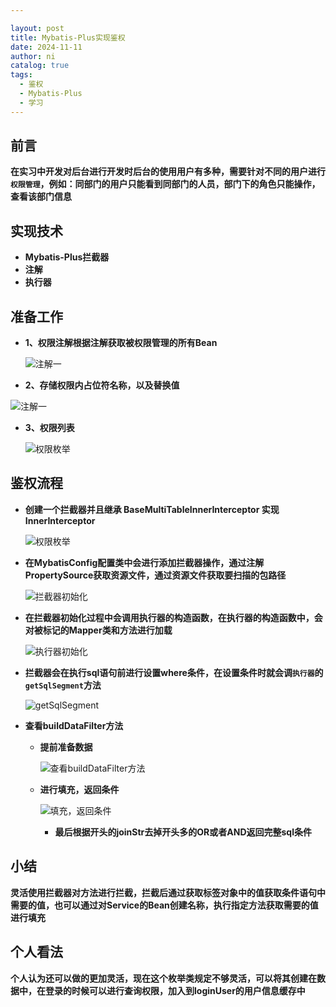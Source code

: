 ```yaml
---

layout: post
title: Mybatis-Plus实现鉴权
date: 2024-11-11
author: ni
catalog: true
tags:
  - 鉴权
  - Mybatis-Plus
  - 学习
---
```




## 前言

​	**在实习中开发对后台进行开发时后台的使用用户有多种，需要针对不同的用户进行`权限管理`，例如：同部门的用户只能看到同部门的人员，部门下的角色只能操作，查看该部门信息**

## 实现技术

- **Mybatis-Plus拦截器**
- **注解**
- **执行器**

## 准备工作

- **1、权限注解根据注解获取被权限管理的所有Bean**
  <p>
    <img src="https://ni-blog.oss-rg-china-mainland.aliyuncs.com/Snipaste_2024-11-11_15-39-57.png" alt="注解一" title="注解一" />
  </p>

-  **2、存储权限内占位符名称，以及替换值**
  <p>
   <img src="https://ni-blog.oss-rg-china-mainland.aliyuncs.com/db20ff071cf1268bdea75101aab4bc5.png" alt="注解一" title="注解一"  />
  </p>
  
- **3、权限列表**
  <p>
   <img src="https://ni-blog.oss-rg-china-mainland.aliyuncs.com/Snipaste_2024-11-11_15-44-21.png" alt="权限枚举" title="权限枚举"  />
  </p>
## 鉴权流程

- **创建一个拦截器并且继承 BaseMultiTableInnerInterceptor 实现InnerInterceptor**
   <p>
   <img src="https://ni-blog.oss-rg-china-mainland.aliyuncs.com/Snipaste_2024-11-11_15-40-43.png" alt="权限枚举" title="权限枚举" />
  </p>
- **在MybatisConfig配置类中会进行添加拦截器操作，通过注解PropertySource获取资源文件，通过资源文件获取要扫描的包路径**
  <p>
   <img src="https://ni-blog.oss-rg-china-mainland.aliyuncs.com/Snipaste_2024-11-11_16-33-06.png" alt="拦截器初始化" title="拦截器初始化"  />
  </p>
- **在拦截器初始化过程中会调用执行器的构造函数，在执行器的构造函数中，会对被标记的Mapper类和方法进行加载**
  <p>
   <img src="https://ni-blog.oss-rg-china-mainland.aliyuncs.com/Snipaste_2024-11-11_15-42-59.png" alt="执行器初始化" title="执行器初始化"  />
  </p>
- **拦截器会在执行sql语句前进行设置where条件，在设置条件时就会调`执行器`的`getSqlSegment`方法**
  <p>
   <img src="https://ni-blog.oss-rg-china-mainland.aliyuncs.com/Snipaste_2024-11-11_17-05-14.png" alt="getSqlSegment" title="getSqlSegment"  />
  </p>
- **查看buildDataFilter方法**
  - **提前准备数据**
	   <p>
	   <img src="https://ni-blog.oss-rg-china-mainland.aliyuncs.com/Snipaste_2024-11-11_17-12-13.png" alt="查看buildDataFilter方法" title="查看buildDataFilter方法" />
	   </p>
  - **进行填充，返回条件**
  
     <p>
     <img src="https://ni-blog.oss-rg-china-mainland.aliyuncs.com/Snipaste_2024-11-11_17-18-20.png" alt="填充，返回条件" title="填充，返回条件"  />
     </p>
     
    - **最后根据开头的joinStr去掉开头多的OR或者AND返回完整sql条件**

## 小结

​	**灵活使用拦截器对方法进行拦截，拦截后通过获取标签对象中的值获取条件语句中需要的值，也可以通过对Service的Bean创建名称，执行指定方法获取需要的值进行填充**

## 个人看法

​	**个人认为还可以做的更加灵活，现在这个枚举类规定不够灵活，可以将其创建在数据中，在登录的时候可以进行查询权限，加入到loginUser的用户信息缓存中**
